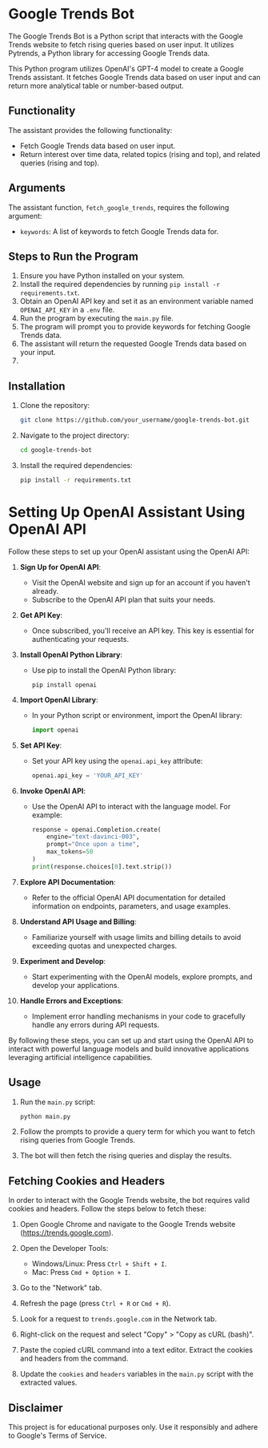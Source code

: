 # Google Trends Bot

The Google Trends Bot is a Python script that interacts with the Google Trends website to fetch rising queries based on user input. It utilizes Pytrends, a Python library for accessing Google Trends data.

This Python program utilizes OpenAI's GPT-4 model to create a Google Trends assistant. It fetches Google Trends data based on user input and can return more analytical table or number-based output.

## Functionality
The assistant provides the following functionality:
- Fetch Google Trends data based on user input.
- Return interest over time data, related topics (rising and top), and related queries (rising and top).

## Arguments
The assistant function, `fetch_google_trends`, requires the following argument:
- `keywords`: A list of keywords to fetch Google Trends data for.

## Steps to Run the Program
1. Ensure you have Python installed on your system.
2. Install the required dependencies by running `pip install -r requirements.txt`.
3. Obtain an OpenAI API key and set it as an environment variable named `OPENAI_API_KEY` in a `.env` file.
4. Run the program by executing the `main.py` file.
5. The program will prompt you to provide keywords for fetching Google Trends data.
6. The assistant will return the requested Google Trends data based on your input.
7. 
## Installation

1. Clone the repository:

    ```bash
    git clone https://github.com/your_username/google-trends-bot.git
    ```

2. Navigate to the project directory:

    ```bash
    cd google-trends-bot
    ```

3. Install the required dependencies:

    ```bash
    pip install -r requirements.txt
    ```
# Setting Up OpenAI Assistant Using OpenAI API

Follow these steps to set up your OpenAI assistant using the OpenAI API:

1. **Sign Up for OpenAI API**:
   - Visit the OpenAI website and sign up for an account if you haven't already.
   - Subscribe to the OpenAI API plan that suits your needs.

2. **Get API Key**:
   - Once subscribed, you'll receive an API key. This key is essential for authenticating your requests.

3. **Install OpenAI Python Library**:
   - Use pip to install the OpenAI Python library:
     ```
     pip install openai
     ```

4. **Import OpenAI Library**:
   - In your Python script or environment, import the OpenAI library:
     ```python
     import openai
     ```

5. **Set API Key**:
   - Set your API key using the `openai.api_key` attribute:
     ```python
     openai.api_key = 'YOUR_API_KEY'
     ```

6. **Invoke OpenAI API**:
   - Use the OpenAI API to interact with the language model. For example:
     ```python
     response = openai.Completion.create(
         engine="text-davinci-003",
         prompt="Once upon a time",
         max_tokens=50
     )
     print(response.choices[0].text.strip())
     ```

7. **Explore API Documentation**:
   - Refer to the official OpenAI API documentation for detailed information on endpoints, parameters, and usage examples.

8. **Understand API Usage and Billing**:
   - Familiarize yourself with usage limits and billing details to avoid exceeding quotas and unexpected charges.

9. **Experiment and Develop**:
   - Start experimenting with the OpenAI models, explore prompts, and develop your applications.

10. **Handle Errors and Exceptions**:
    - Implement error handling mechanisms in your code to gracefully handle any errors during API requests.

By following these steps, you can set up and start using the OpenAI API to interact with powerful language models and build innovative applications leveraging artificial intelligence capabilities.

## Usage

1. Run the `main.py` script:

    ```bash
    python main.py
    ```

2. Follow the prompts to provide a query term for which you want to fetch rising queries from Google Trends.

3. The bot will then fetch the rising queries and display the results.

## Fetching Cookies and Headers

In order to interact with the Google Trends website, the bot requires valid cookies and headers. Follow the steps below to fetch these:

1. Open Google Chrome and navigate to the Google Trends website (https://trends.google.com).

2. Open the Developer Tools:
    - Windows/Linux: Press `Ctrl + Shift + I`.
    - Mac: Press `Cmd + Option + I`.

3. Go to the "Network" tab.

4. Refresh the page (press `Ctrl + R` or `Cmd + R`).

5. Look for a request to `trends.google.com` in the Network tab.

6. Right-click on the request and select "Copy" > "Copy as cURL (bash)".

7. Paste the copied cURL command into a text editor. Extract the cookies and headers from the command.

8. Update the `cookies` and `headers` variables in the `main.py` script with the extracted values.

## Disclaimer

This project is for educational purposes only. Use it responsibly and adhere to Google's Terms of Service.
